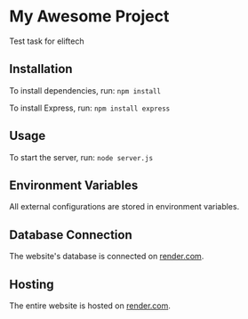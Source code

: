 # My Awesome Project

Test task for eliftech

## Installation

To install dependencies, run:
```npm install```


To install Express, run:
```npm install express```


## Usage

To start the server, run:
```node server.js```


## Environment Variables

All external configurations are stored in environment variables.

## Database Connection

The website's database is connected on [render.com](https://render.com).

## Hosting

The entire website is hosted on [render.com](https://render.com).